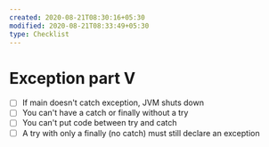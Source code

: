 ```yaml
---
created: 2020-08-21T08:30:16+05:30
modified: 2020-08-21T08:33:49+05:30
type: Checklist
---
```


# Exception part V

- [ ] If main doesn't catch exception, JVM shuts down
- [ ] You can't have a catch or finally without a try
- [ ] You can't put code between try and catch
- [ ] A try with only a finally (no catch) must still declare an exception